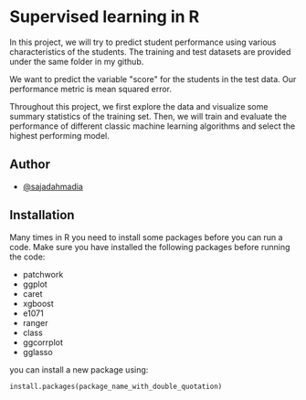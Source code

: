 
# Supervised learning in R

In this project, we will try to predict student performance using various characteristics of the students. The training and test datasets are provided under the same folder in my github. 

We want to predict the variable "score" for the students in the test data. Our performance metric is mean squared error.

Throughout this project, we first explore the data and visualize some summary statistics of the training set. Then, we will train and evaluate the performance of different classic machine learning algorithms and select the highest performing model.

## Author

- [@sajadahmadia](https://github.com/sajadahmadia)


## Installation

Many times in R you need to install some packages before you can run a code. Make sure you have installed the following packages before running the code:

* patchwork
* ggplot
* caret
* xgboost
* e1071
* ranger
* class
* ggcorrplot
* gglasso

you can install a new package using:
`````
install.packages(package_name_with_double_quotation)
`````
    